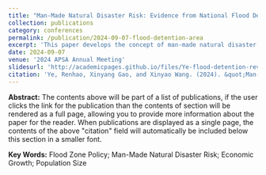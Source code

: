 ```yaml
---
title: "Man-Made Natural Disaster Risk: Evidence from National Flood Detention Area in China"
collection: publications
category: conferences
permalink: /publication/2024-09-07-flood-detention-area
excerpt: 'This paper develops the concept of man-made natural disaster risk, referring to the increase of potential risk exposed to natural disasters as a result of protection from natural disasters, even if these measures rarely directly cause disasters. Our findings indicate that the flood zone policy significantly reduces economic activity and population levels in the affected regions. This pattern is robust after accounting for alternative explanations and historical evidence that exploits flood disaster shocks on local social development prior to the establishment of national-level flood detention areas.'
date: 2024-09-07
venue: '2024 APSA Annual Meeting'
slidesurl: 'http://academicpages.github.io/files/Ye-flood-detention-revised0831.pdf'
citation: 'Ye, Renhao, Xinyang Gao, and Xinyao Wang. (2024). &quot;Man-Made Natural Disaster: Evidence from National Flood Detention Area in China.&quot; <i>2024 APSA Annual Meeting, Philadelphia</i>.'<https://doi.org/10.33774/apsa-2024-j5fm4-v2>
---
```


**Abstract:** The contents above will be part of a list of publications, if the user clicks the link for the publication than the contents of section will be rendered as a full page, allowing you to provide more information about the paper for the reader. When publications are displayed as a single page, the contents of the above "citation" field will automatically be included below this section in a smaller font.

**Key Words:** Flood Zone Policy; Man-Made Natural Disaster Risk; Economic Growth; Population Size
